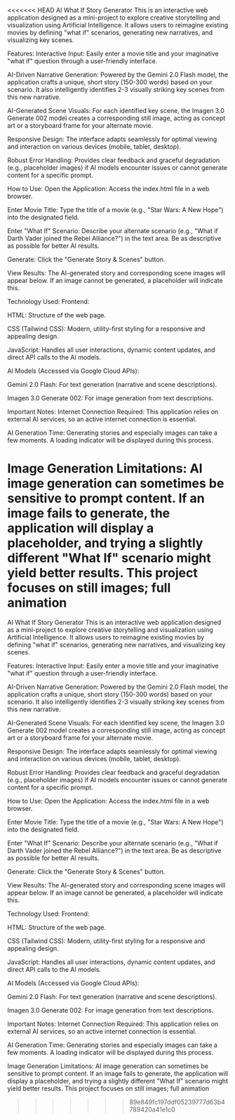 <<<<<<< HEAD
AI What If Story Generator
This is an interactive web application designed as a mini-project to explore creative storytelling and visualization using Artificial Intelligence. It allows users to reimagine existing movies by defining "what if" scenarios, generating new narratives, and visualizing key scenes.

Features:
Interactive Input: Easily enter a movie title and your imaginative "what if" question through a user-friendly interface.

AI-Driven Narrative Generation: Powered by the Gemini 2.0 Flash model, the application crafts a unique, short story (150-300 words) based on your scenario. It also intelligently identifies 2-3 visually striking key scenes from this new narrative.

AI-Generated Scene Visuals: For each identified key scene, the Imagen 3.0 Generate 002 model creates a corresponding still image, acting as concept art or a storyboard frame for your alternate movie.

Responsive Design: The interface adapts seamlessly for optimal viewing and interaction on various devices (mobile, tablet, desktop).

Robust Error Handling: Provides clear feedback and graceful degradation (e.g., placeholder images) if AI models encounter issues or cannot generate content for a specific prompt.

How to Use:
Open the Application: Access the index.html file in a web browser.

Enter Movie Title: Type the title of a movie (e.g., "Star Wars: A New Hope") into the designated field.

Enter "What If" Scenario: Describe your alternate scenario (e.g., "What if Darth Vader joined the Rebel Alliance?") in the text area. Be as descriptive as possible for better AI results.

Generate: Click the "Generate Story & Scenes" button.

View Results: The AI-generated story and corresponding scene images will appear below. If an image cannot be generated, a placeholder will indicate this.

Technology Used:
Frontend:

HTML: Structure of the web page.

CSS (Tailwind CSS): Modern, utility-first styling for a responsive and appealing design.

JavaScript: Handles all user interactions, dynamic content updates, and direct API calls to the AI models.

AI Models (Accessed via Google Cloud APIs):

Gemini 2.0 Flash: For text generation (narrative and scene descriptions).

Imagen 3.0 Generate 002: For image generation from text descriptions.

Important Notes:
Internet Connection Required: This application relies on external AI services, so an active internet connection is essential.

AI Generation Time: Generating stories and especially images can take a few moments. A loading indicator will be displayed during this process.

Image Generation Limitations: AI image generation can sometimes be sensitive to prompt content. If an image fails to generate, the application will display a placeholder, and trying a slightly different "What If" scenario might yield better results. This project focuses on still images; full animation
=======
AI What If Story Generator
This is an interactive web application designed as a mini-project to explore creative storytelling and visualization using Artificial Intelligence. It allows users to reimagine existing movies by defining "what if" scenarios, generating new narratives, and visualizing key scenes.

Features:
Interactive Input: Easily enter a movie title and your imaginative "what if" question through a user-friendly interface.

AI-Driven Narrative Generation: Powered by the Gemini 2.0 Flash model, the application crafts a unique, short story (150-300 words) based on your scenario. It also intelligently identifies 2-3 visually striking key scenes from this new narrative.

AI-Generated Scene Visuals: For each identified key scene, the Imagen 3.0 Generate 002 model creates a corresponding still image, acting as concept art or a storyboard frame for your alternate movie.

Responsive Design: The interface adapts seamlessly for optimal viewing and interaction on various devices (mobile, tablet, desktop).

Robust Error Handling: Provides clear feedback and graceful degradation (e.g., placeholder images) if AI models encounter issues or cannot generate content for a specific prompt.

How to Use:
Open the Application: Access the index.html file in a web browser.

Enter Movie Title: Type the title of a movie (e.g., "Star Wars: A New Hope") into the designated field.

Enter "What If" Scenario: Describe your alternate scenario (e.g., "What if Darth Vader joined the Rebel Alliance?") in the text area. Be as descriptive as possible for better AI results.

Generate: Click the "Generate Story & Scenes" button.

View Results: The AI-generated story and corresponding scene images will appear below. If an image cannot be generated, a placeholder will indicate this.

Technology Used:
Frontend:

HTML: Structure of the web page.

CSS (Tailwind CSS): Modern, utility-first styling for a responsive and appealing design.

JavaScript: Handles all user interactions, dynamic content updates, and direct API calls to the AI models.

AI Models (Accessed via Google Cloud APIs):

Gemini 2.0 Flash: For text generation (narrative and scene descriptions).

Imagen 3.0 Generate 002: For image generation from text descriptions.

Important Notes:
Internet Connection Required: This application relies on external AI services, so an active internet connection is essential.

AI Generation Time: Generating stories and especially images can take a few moments. A loading indicator will be displayed during this process.

Image Generation Limitations: AI image generation can sometimes be sensitive to prompt content. If an image fails to generate, the application will display a placeholder, and trying a slightly different "What If" scenario might yield better results. This project focuses on still images; full animation
>>>>>>> 89e849fc197ddf05239777d63b4789420a41e1c0
